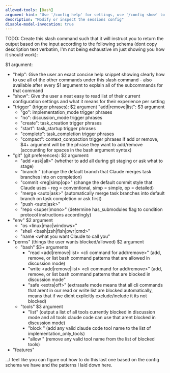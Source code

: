 ```yaml
---
allowed-tools: [Bash]
argument-hint: "Use '/config help' for settings, use '/config show' to inspect"
description: "Modify or inspect the sessions config"
disable-model-invocation: true
---
```


TODO: Create this slash command such that it will instruct you to return the output based on the input according to the following schema (dont copy description text verbatim, I'm not being exhaustive im just showing you how it should work):

$1 argument:
- "help": Give the user an exact concise help snippet showing clearly how to use all of the other commands under this slash command - also available after every $1 argument to explain all of the subcommands for that command
- "show": Give the user a neat easy to read list of their current configuration settings and what it means for their experience per setting
- "trigger" (trigger phrases):
  $2 argument "add|remove|list":
    $3 argument
    - "go": implementation_mode trigger phrases
    - "no": discussion_mode trigger phrases
    - "create": task_creation trigger phrases
    - "start": task_startup trigger phrases
    - "complete": task_completion trigger phrases
    - "compact": context_compaction trigger phrases
    if add or remove, $4+ argument will be the phrase they want to add/remove (accounting for spaces in the bash argument syntax) 
- "git" (git preferences):
  $2 argument:
  - "add <ask|all>" (whether to add all during git staging or ask what to stage)
  - "branch <default branch name>" (change the default branch that Claude merges task branches into on completion)
  - "commit <reg|simp|op>" (change the default commit style that Claude uses - reg = conventional, simp = simple, op = detailed)
  - "merge <auto|ask>" (automatically merge task branches into default branch on task completion or ask first)
  - "push <auto|ask>"
  - "repo <super|mono>" (determine has_submodules flag to condition protocol instructions accordingly)
- "env"
  $2 argument
  - "os <linux|mac|windows>"
  - "shell <bash|zsh|fish|pwr|cmd>"
  - "name <what you want Claude to call you"
- "perms" (things the user wants blocked/allowed)
  $2 argument
  - "bash"
    $3+ arguments
    - "read <add|remove|list> <cli command for add/remove>" (add, remove, or list bash command patterns that are allowed in discussion mode)
    - "write <add|remove|list> <cli command for add/remove>" (add, remove, or list bash command patterns that are blocked in discussion mode"
    - "safe <extra|off>" (extrasafe mode means that all cli commands that arent in our read or write list are blocked automatically,  means that if we didnt explicitly exclude/include it its not blocked)
  - "tools"
    $3 argument
    - "list" (output a list of all tools currently blocked in discussion mode and all tools claude code can use that arent blocked in discussion mode)
    - "block <valid tool name>" (add any valid claude code tool name to the list of implementation_only_tools)
    - "allow <valid tool name>" (remove any valid tool name from the list of blocked tools)
- "features"

...I feel like you can figure out how to do this last one based on the config schema we have and the patterns I laid down here.
